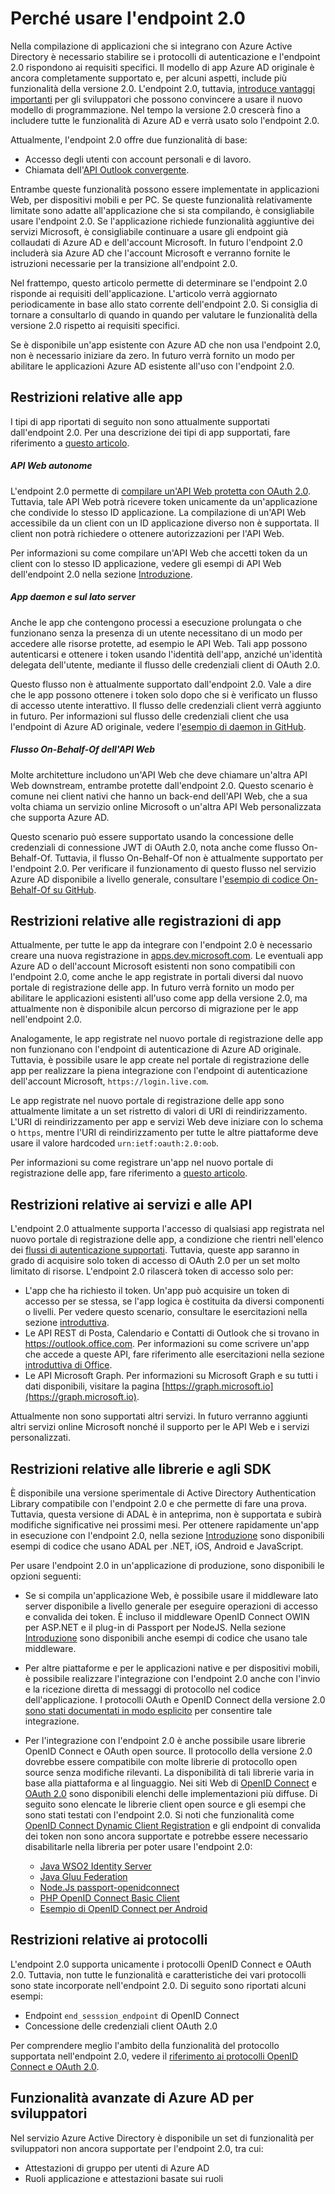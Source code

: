 <properties
	pageTitle="Limitazioni e restrizioni dell'endpoint 2.0 | Microsoft Azure"
	description="Elenco di limitazioni e restrizioni relative all'endpoint 2.0 di Azure AD."
	services="active-directory"
	documentationCenter=""
	authors="dstrockis"
	manager="mbaldwin"
	editor=""/>

<tags
	ms.service="active-directory"
	ms.workload="identity"
	ms.tgt_pltfrm="na"
	ms.devlang="na"
	ms.topic="article"
	ms.date="02/20/2016"
	ms.author="dastrock"/>

# Perché usare l'endpoint 2.0 

Nella compilazione di applicazioni che si integrano con Azure Active Directory è necessario stabilire se i protocolli di autenticazione e l'endpoint 2.0 rispondono ai requisiti specifici. Il modello di app Azure AD originale è ancora completamente supportato e, per alcuni aspetti, include più funzionalità della versione 2.0. L'endpoint 2.0, tuttavia, [introduce vantaggi importanti](active-directory-v2-compare.md) per gli sviluppatori che possono convincere a usare il nuovo modello di programmazione. Nel tempo la versione 2.0 crescerà fino a includere tutte le funzionalità di Azure AD e verrà usato solo l'endpoint 2.0.

Attualmente, l'endpoint 2.0 offre due funzionalità di base:

- Accesso degli utenti con account personali e di lavoro.
- Chiamata dell'[API Outlook convergente](https://dev.outlook.com).

Entrambe queste funzionalità possono essere implementate in applicazioni Web, per dispositivi mobili e per PC. Se queste funzionalità relativamente limitate sono adatte all'applicazione che si sta compilando, è consigliabile usare l'endpoint 2.0. Se l'applicazione richiede funzionalità aggiuntive dei servizi Microsoft, è consigliabile continuare a usare gli endpoint già collaudati di Azure AD e dell'account Microsoft. In futuro l'endpoint 2.0 includerà sia Azure AD che l'account Microsoft e verranno fornite le istruzioni necessarie per la transizione all'endpoint 2.0.

Nel frattempo, questo articolo permette di determinare se l'endpoint 2.0 risponde ai requisiti dell'applicazione. L'articolo verrà aggiornato periodicamente in base allo stato corrente dell'endpoint 2.0. Si consiglia di tornare a consultarlo di quando in quando per valutare le funzionalità della versione 2.0 rispetto ai requisiti specifici.

Se è disponibile un'app esistente con Azure AD che non usa l'endpoint 2.0, non è necessario iniziare da zero. In futuro verrà fornito un modo per abilitare le applicazioni Azure AD esistente all'uso con l'endpoint 2.0.

## Restrizioni relative alle app
I tipi di app riportati di seguito non sono attualmente supportati dall'endpoint 2.0. Per una descrizione dei tipi di app supportati, fare riferimento a [questo articolo](active-directory-v2-flows.md).

##### API Web autonome
L'endpoint 2.0 permette di [compilare un'API Web protetta con OAuth 2.0](active-directory-v2-flows.md#web-apis). Tuttavia, tale API Web potrà ricevere token unicamente da un'applicazione che condivide lo stesso ID applicazione. La compilazione di un'API Web accessibile da un client con un ID applicazione diverso non è supportata. Il client non potrà richiedere o ottenere autorizzazioni per l'API Web.

Per informazioni su come compilare un'API Web che accetti token da un client con lo stesso ID applicazione, vedere gli esempi di API Web dell'endpoint 2.0 nella sezione [Introduzione](active-directory-appmodel-v2-overview.md#getting-started).

##### App daemon e sul lato server
Anche le app che contengono processi a esecuzione prolungata o che funzionano senza la presenza di un utente necessitano di un modo per accedere alle risorse protette, ad esempio le API Web. Tali app possono autenticarsi e ottenere i token usando l'identità dell'app, anziché un'identità delegata dell'utente, mediante il flusso delle credenziali client di OAuth 2.0.

Questo flusso non è attualmente supportato dall'endpoint 2.0. Vale a dire che le app possono ottenere i token solo dopo che si è verificato un flusso di accesso utente interattivo. Il flusso delle credenziali client verrà aggiunto in futuro. Per informazioni sul flusso delle credenziali client che usa l'endpoint di Azure AD originale, vedere l'[esempio di daemon in GitHub](https://github.com/AzureADSamples/Daemon-DotNet).

##### Flusso On-Behalf-Of dell'API Web
Molte architetture includono un'API Web che deve chiamare un'altra API Web downstream, entrambe protette dall'endpoint 2.0. Questo scenario è comune nei client nativi che hanno un back-end dell'API Web, che a sua volta chiama un servizio online Microsoft o un'altra API Web personalizzata che supporta Azure AD.

Questo scenario può essere supportato usando la concessione delle credenziali di connessione JWT di OAuth 2.0, nota anche come flusso On-Behalf-Of. Tuttavia, il flusso On-Behalf-Of non è attualmente supportato per l'endpoint 2.0. Per verificare il funzionamento di questo flusso nel servizio Azure AD disponibile a livello generale, consultare l'[esempio di codice On-Behalf-Of su GitHub](https://github.com/AzureADSamples/WebAPI-OnBehalfOf-DotNet).

## Restrizioni relative alle registrazioni di app
Attualmente, per tutte le app da integrare con l'endpoint 2.0 è necessario creare una nuova registrazione in [apps.dev.microsoft.com](https://apps.dev.microsoft.com). Le eventuali app Azure AD o dell'account Microsoft esistenti non sono compatibili con l'endpoint 2.0, come anche le app registrate in portali diversi dal nuovo portale di registrazione delle app. In futuro verrà fornito un modo per abilitare le applicazioni esistenti all'uso come app della versione 2.0, ma attualmente non è disponibile alcun percorso di migrazione per le app nell'endpoint 2.0.

Analogamente, le app registrate nel nuovo portale di registrazione delle app non funzionano con l'endpoint di autenticazione di Azure AD originale. Tuttavia, è possibile usare le app create nel portale di registrazione delle app per realizzare la piena integrazione con l'endpoint di autenticazione dell'account Microsoft, `https://login.live.com`.

Le app registrate nel nuovo portale di registrazione delle app sono attualmente limitate a un set ristretto di valori di URI di reindirizzamento. L'URI di reindirizzamento per app e servizi Web deve iniziare con lo schema o `https`, mentre l'URI di reindirizzamento per tutte le altre piattaforme deve usare il valore hardcoded `urn:ietf:oauth:2.0:oob`.

Per informazioni su come registrare un'app nel nuovo portale di registrazione delle app, fare riferimento a [questo articolo](active-directory-v2-app-registration.md).

## Restrizioni relative ai servizi e alle API
L'endpoint 2.0 attualmente supporta l'accesso di qualsiasi app registrata nel nuovo portale di registrazione delle app, a condizione che rientri nell'elenco dei [flussi di autenticazione supportati](active-directory-v2-flows.md). Tuttavia, queste app saranno in grado di acquisire solo token di accesso di OAuth 2.0 per un set molto limitato di risorse. L'endpoint 2.0 rilascerà token di accesso solo per:

- L'app che ha richiesto il token. Un'app può acquisire un token di accesso per se stessa, se l'app logica è costituita da diversi componenti o livelli. Per vedere questo scenario, consultare le esercitazioni nella sezione [introduttiva](active-directory-appmodel-v2-overview.md#getting-started).
- Le API REST di Posta, Calendario e Contatti di Outlook che si trovano in https://outlook.office.com. Per informazioni su come scrivere un'app che accede a queste API, fare riferimento alle esercitazioni nella sezione [introduttiva di Office](https://www.msdn.com/office/office365/howto/authenticate-Office-365-APIs-using-v2).
- Le API Microsoft Graph. Per informazioni su Microsoft Graph e su tutti i dati disponibili, visitare la pagina [https://graph.microsoft.io](https://graph.microsoft.io).

Attualmente non sono supportati altri servizi. In futuro verranno aggiunti altri servizi online Microsoft nonché il supporto per le API Web e i servizi personalizzati.

## Restrizioni relative alle librerie e agli SDK
È disponibile una versione sperimentale di Active Directory Authentication Library compatibile con l'endpoint 2.0 e che permette di fare una prova. Tuttavia, questa versione di ADAL è in anteprima, non è supportata e subirà modifiche significative nei prossimi mesi. Per ottenere rapidamente un'app in esecuzione con l'endpoint 2.0, nella sezione [Introduzione](active-directory-appmodel-v2-overview.md#getting-started) sono disponibili esempi di codice che usano ADAL per .NET, iOS, Android e JavaScript.

Per usare l'endpoint 2.0 in un'applicazione di produzione, sono disponibili le opzioni seguenti:

- Se si compila un'applicazione Web, è possibile usare il middleware lato server disponibile a livello generale per eseguire operazioni di accesso e convalida dei token. È incluso il middleware OpenID Connect OWIN per ASP.NET e il plug-in di Passport per NodeJS. Nella sezione [Introduzione](active-directory-appmodel-v2-overview.md#getting-started) sono disponibili anche esempi di codice che usano tale middleware.
- Per altre piattaforme e per le applicazioni native e per dispositivi mobili, è possibile realizzare l'integrazione con l'endpoint 2.0 anche con l'invio e la ricezione diretta di messaggi di protocollo nel codice dell'applicazione. I protocolli OAuth e OpenID Connect della versione 2.0 [sono stati documentati in modo esplicito](active-directory-v2-protocols.md) per consentire tale integrazione.
- Per l'integrazione con l'endpoint 2.0 è anche possibile usare librerie OpenID Connect e OAuth open source. Il protocollo della versione 2.0 dovrebbe essere compatibile con molte librerie di protocollo open source senza modifiche rilevanti. La disponibilità di tali librerie varia in base alla piattaforma e al linguaggio. Nei siti Web di [OpenID Connect](http://openid.net/connect/) e [OAuth 2.0](http://oauth.net/2/) sono disponibili elenchi delle implementazioni più diffuse. Di seguito sono elencate le librerie client open source e gli esempi che sono stati testati con l'endpoint 2.0. Si noti che funzionalità come [OpenID Connect Dynamic Client Registration](https://openid.net/specs/openid-connect-registration-1_0.html) e gli endpoint di convalida dei token non sono ancora supportate e potrebbe essere necessario disabilitarle nella libreria per poter usare l'endpoint 2.0: 

  - [Java WSO2 Identity Server](https://docs.wso2.com/display/IS500/Introducing+the+Identity+Server)
  - [Java Gluu Federation](https://github.com/GluuFederation/oxAuth)
  - [Node.Js passport-openidconnect](https://www.npmjs.com/package/passport-openidconnect)
  - [PHP OpenID Connect Basic Client](https://github.com/jumbojett/OpenID-Connect-PHP)
  - [Esempio di OpenID Connect per Android](https://github.com/learning-layers/android-openid-connect)

## Restrizioni relative ai protocolli
L'endpoint 2.0 supporta unicamente i protocolli OpenID Connect e OAuth 2.0. Tuttavia, non tutte le funzionalità e caratteristiche dei vari protocolli sono state incorporate nell'endpoint 2.0. Di seguito sono riportati alcuni esempi:

- Endpoint `end_sesssion_endpoint` di OpenID Connect
- Concessione delle credenziali client OAuth 2.0

Per comprendere meglio l'ambito della funzionalità del protocollo supportata nell'endpoint 2.0, vedere il [riferimento ai protocolli OpenID Connect e OAuth 2.0](active-directory-v2-protocols.md).

## Funzionalità avanzate di Azure AD per sviluppatori
Nel servizio Azure Active Directory è disponibile un set di funzionalità per sviluppatori non ancora supportate per l'endpoint 2.0, tra cui:

- Attestazioni di gruppo per utenti di Azure AD
- Ruoli applicazione e attestazioni basate sui ruoli

<!---HONumber=AcomDC_0224_2016-->